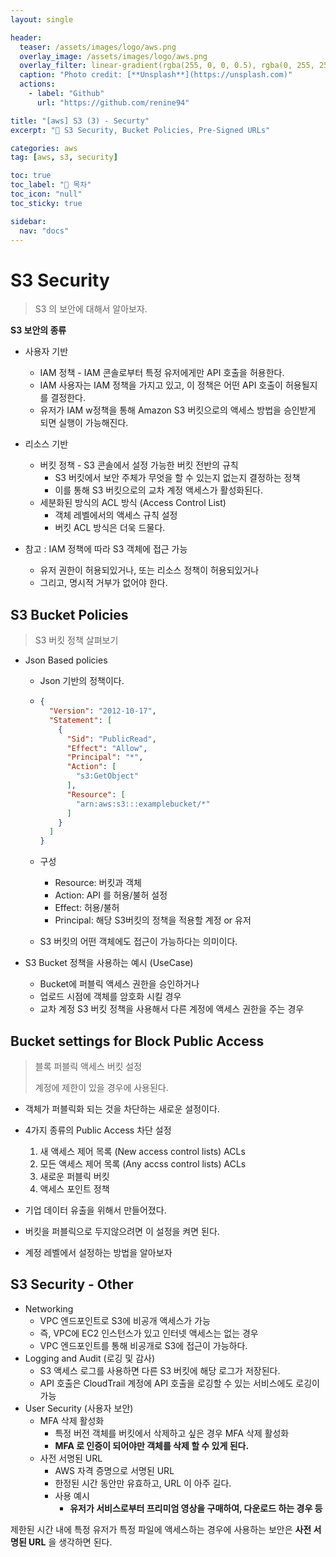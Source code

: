 ```yaml
---
layout: single

header:
  teaser: /assets/images/logo/aws.png
  overlay_image: /assets/images/logo/aws.png
  overlay_filter: linear-gradient(rgba(255, 0, 0, 0.5), rgba(0, 255, 255, 0.5))
  caption: "Photo credit: [**Unsplash**](https://unsplash.com)"
  actions:
    - label: "Github"
      url: "https://github.com/renine94"

title: "[aws] S3 (3) - Securty"
excerpt: "🚀 S3 Security, Bucket Policies, Pre-Signed URLs"

categories: aws
tag: [aws, s3, security]

toc: true
toc_label: "📕 목차"
toc_icon: "null"
toc_sticky: true

sidebar:
  nav: "docs"
---
```


# S3 Security

> S3 의 보안에 대해서 알아보자.

**S3 보안의 종류**

- 사용자 기반
  - IAM 정책 - IAM 콘솔로부터 특정 유저에게만 API 호출을 허용한다.
  - IAM 사용자는 IAM 정책을 가지고 있고, 이 정책은 어떤 API 호출이 허용될지를 결정한다.
  - 유저가 IAM w정책을 통해 Amazon S3 버킷으로의 액세스 방법을 승인받게 되면 실행이 가능해진다.
- 리소스 기반 
  - 버킷 정책 - S3 콘솔에서 설정 가능한 버킷 전반의 규칙
    - S3 버킷에서 보안 주체가 무엇을 할 수 있는지 없는지 결정하는 정책
    - 이를 통해 S3 버킷으로의 교차 계정 액세스가 활성화된다.
  - 세분화된 방식의 ACL 방식 (Access Control List)
    - 객체 레벨에서의 액세스 규칙 설정
    - 버킷 ACL 방식은 더욱 드물다.



- 참고 : IAM 정책에 따라 S3 객체에 접근 가능
  - 유저 권한이 허용되있거나, 또는 리소스 정책이 허용되있거나
  - 그리고, 명시적 거부가 없어야 한다.



## S3 Bucket Policies

> S3 버킷 정책 살펴보기

- Json Based policies

  - Json 기반의 정책이다.

  - ```json
    {
      "Version": "2012-10-17",
      "Statement": [
        {
          "Sid": "PublicRead",
          "Effect": "Allow",
          "Principal": "*",
          "Action": [
            "s3:GetObject"
          ],
          "Resource": [
            "arn:aws:s3:::examplebucket/*"
          ]
        }
      ]
    }
    ```

  - 구성

    - Resource: 버킷과 객체
    - Action: API 를 허용/불허 설정
    - Effect: 허용/불허
    - Principal: 해당 S3버킷의 정책을 적용할 계정 or 유저

  - S3 버킷의 어떤 객체에도 접근이 가능하다는 의미이다.



- S3 Bucket 정책을 사용하는 예시 (UseCase)
  - Bucket에 퍼블릭 액세스 권한을 승인하거나
  - 업로드 시점에 객체를 암호화 시킬 경우
  - 교차 계정 S3 버킷 정책을 사용해서 다른 계정에 액세스 권한을 주는 경우



## Bucket settings for Block Public Access

> 블록 퍼블릭 액세스 버킷 설정
>
> 계정에 제한이 있을 경우에 사용된다.

- 객체가 퍼블릭화 되는 것을 차단하는 새로운 설정이다.
- 4가지 종류의 Public Access 차단 설정
  1. 새 액세스 제어 목록 (New access control lists) ACLs
  2. 모든 액세스 제어 목록 (Any accss control lists) ACLs
  3. 새로운 퍼블릭 버킷
  4. 액세스 포인트 정책



- 기업 데이터 유출을 위해서 만들어졌다.
- 버킷을 퍼블릭으로 두지않으려면 이 설정을 켜면 된다.
- 계정 레벨에서 설정하는 방법을 알아보자



## S3 Security - Other

- Networking
  - VPC 엔드포인트로 S3에 비공개 액세스가 가능
  - 즉, VPC에 EC2 인스턴스가 있고 인터넷 액세스는 없는 경우
  - VPC 엔드포인트를 통해 비공개로 S3에 접근이 가능하다.
- Logging and Audit (로깅 및 감사)
  - S3 액세스 로그를 사용하면 다른 S3 버킷에 해당 로그가 저장된다.
  - API 호출은 CloudTrail 계정에 API 호출을 로깅할 수 있는 서비스에도 로깅이 가능
- User Security (사용자 보안)
  - MFA 삭제 활성화
    - 특정 버전 객체를 버킷에서 삭제하고 싶은 경우 MFA 삭제 활성화
    - **MFA 로 인증이 되어야만 객체를 삭제 할 수 있게 된다.**
  - 사전 서명된 URL
    - AWS 자격 증명으로 서명된 URL
    - 한정된 시간 동안만 유효하고, URL 이 아주 길다.
    - 사용 예시
      - **유저가 서비스로부터 프리미엄 영상을 구매하여, 다운로드 하는 경우 등**



제한된 시간 내에 특정 유저가 특정 파일에 액세스하는 경우에 사용하는 보안은 **사전 서명된 URL** 을 생각하면 된다.